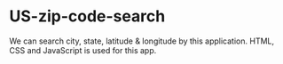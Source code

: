 # US-zip-code-search
We can search city, state, latitude &amp; longitude by this application. HTML, CSS and JavaScript is used for this app.
